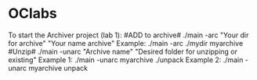 # OClabs
To start the Archiver project (lab 1):
  #ADD to archive#
  ./main -arc "Your dir for archive" "Your name archive" 
  Example: ./main -arc ./mydir myarchive
  #Unzip#
  ./main -unarc "Archive name" "Desired folder for unzipping or existing"
  Example 1: ./main -unarc myarchive ./unpack
  Example 2: ./main -unarc myarchive unpack
